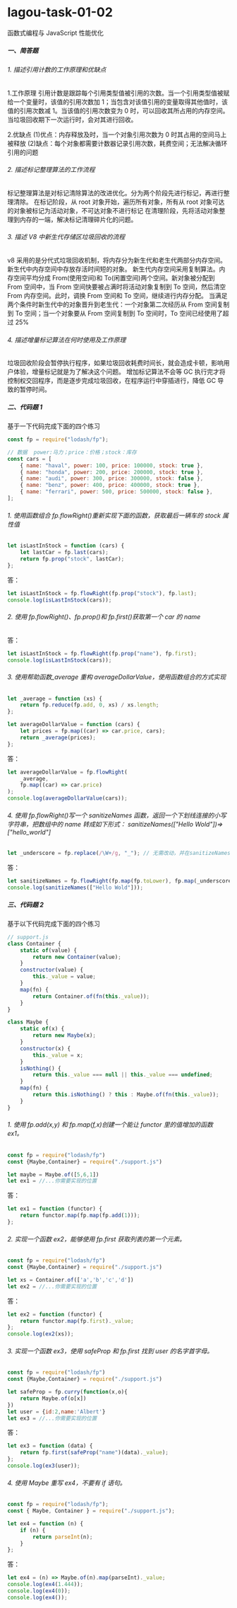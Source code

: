 # lagou-task-01-02

函数式编程与 JavaScript 性能优化

##### 一、简答题

###### 1. 描述引用计数的工作原理和优缺点

1.工作原理
引用计数是跟踪每个引用类型值被引用的次数。当一个引用类型值被赋给一个变量时，该值的引用次数加 1；当包含对该值引用的变量取得其他值时，该值的引用次数减 1。当该值的引用次数变为 0 时，可以回收其所占用的内存空间。当垃圾回收期下一次运行时，会对其进行回收。

2.优缺点
(1)优点：内存释放及时，当一个对象引用次数为 0 时其占用的空间马上被释放
(2)缺点：每个对象都需要计数器记录引用次数，耗费空间；无法解决循环引用的问题

###### 2. 描述标记整理算法的工作流程

标记整理算法是对标记清除算法的改进优化。分为两个阶段先进行标记，再进行整理清除。
在标记阶段，从 root 对象开始，遍历所有对象，所有从 root 对象可达的对象被标记为活动对象，不可达对象不进行标记
在清理阶段，先将活动对象整理到内存的一端，解决标记清理碎片化的问题。

###### 3. 描述 V8 中新生代存储区垃圾回收的流程

v8 采用的是分代式垃圾回收机制，将内存分为新生代和老生代两部分内存空间。新生代中内存空间中存放存活时间短的对象。
新生代内存空间采用复制算法。内存空间平均分成 From(使用空间)和 To(闲置空间)两个空间。新对象被分配到 From 空间中，当 From 空间快要被占满时将活动对象复制到 To 空间，然后清空 From 内存空间。此时，调换 From 空间和 To 空间，继续进行内存分配。
当满足两个条件时新生代中的对象晋升到老生代：一个对象第二次经历从 From 空间复制到 To 空间；当一个对象要从 From 空间复制到 To 空间时，To 空间已经使用了超过 25%

###### 4. 描述增量标记算法在何时使用及工作原理

垃圾回收阶段会暂停执行程序，如果垃圾回收耗费时间长，就会造成卡顿，影响用户体验，增量标记就是为了解决这个问题。
增加标记算法不会等 GC 执行完才将控制权交回程序，而是逐步完成垃圾回收，在程序运行中穿插进行，降低 GC 导致的暂停时间。

##### 二、代码题 1

基于一下代码完成下面的四个练习

```javascript
const fp = require("lodash/fp");

// 数据  power:马力；price：价格；stock：库存
const cars = [
    { name: "haval", power: 100, price: 100000, stock: true },
    { name: "honda", power: 200, price: 200000, stock: true },
    { name: "audi", power: 300, price: 300000, stock: false },
    { name: "benz", power: 400, price: 400000, stock: true },
    { name: "ferrari", power: 500, price: 500000, stock: false },
];
```

###### 1. 使用函数组合 fp.flowRight()重新实现下面的函数，获取最后一辆车的 stock 属性值

```javascript
let isLastInStock = function (cars) {
    let lastCar = fp.last(cars);
    return fp.prop("stock", lastCar);
};
```

答：

```javascript
let isLastInStock = fp.flowRight(fp.prop("stock"), fp.last);
console.log(isLastInStock(cars));
```

###### 2. 使用 fp.flowRight()、fp.prop()和 fp.first()获取第一个 car 的 name

答：

```javascript
let isLastInStock = fp.flowRight(fp.prop("name"), fp.first);
console.log(isLastInStock(cars));
```

###### 3. 使用帮助函数\_average 重构 averageDollarValue，使用函数组合的方式实现

```javascript
let _average = function (xs) {
    return fp.reduce(fp.add, 0, xs) / xs.length;
};

let averageDollarValue = function (cars) {
    let prices = fp.map((car) => car.price, cars);
    return _average(prices);
};
```

答：

```javascript
let averageDollarValue = fp.flowRight(
    _average,
    fp.map((car) => car.price)
);
console.log(averageDollarValue(cars));
```

###### 4. 使用 fp.flowRight()写一个 sanitizeNames 函数，返回一个下划线连接的小写字符串，把数组中的 name 转成如下形式： sanitizeNames(["Hello Wold"])=>["hello_world"]

```javascript
let _underscore = fp.replace(/\W+/g, "_"); // 无需改动，并在sanitizeNames中使用它
```

答：

```javascript
let sanitizeNames = fp.flowRight(fp.map(fp.toLower), fp.map(_underscore));
console.log(sanitizeNames(["Hello Wold"]));
```

##### 三、代码题 2

基于以下代码完成下面的四个练习

```javascript
// support.js
class Container {
    static of(value) {
        return new Container(value);
    }
    constructor(value) {
        this._value = value;
    }
    map(fn) {
        return Container.of(fn(this._value));
    }
}

class Maybe {
    static of(x) {
        return new Maybe(x);
    }
    constructor(x) {
        this._value = x;
    }
    isNothing() {
        return this._value === null || this._value === undefined;
    }
    map(fn) {
        return this.isNothing() ? this : Maybe.of(fn(this._value));
    }
}
```

###### 1. 使用 fp.add(x,y) 和 fp.map(f,x)创建一个能让 functor 里的值增加的函数 ex1。

```javascript
const fp = require("lodash/fp")
const {Maybe,Container} = require("./support.js")

let maybe = Maybe.of([5,6,1])
let ex1 = //...你需要实现的位置
```

答：

```javascript
let ex1 = function (functor) {
    return functor.map(fp.map(fp.add(1)));
};
```

###### 2. 实现一个函数 ex2，能够使用 fp.first 获取列表的第一个元素。

```javascript
const fp = require("lodash/fp")
const {Maybe,Container} = require("./support.js")

let xs = Container.of(['a','b','c','d'])
let ex2 = //...你需要实现的位置
```

答：

```javascript
let ex2 = function (functor) {
    return functor.map(fp.first)._value;
};
console.log(ex2(xs));
```

###### 3. 实现一个函数 ex3，使用 safeProp 和 fp.first 找到 user 的名字首字母。

```javascript
const fp = require("lodash/fp")
const {Maybe,Container} = require("./support.js")

let safeProp = fp.curry(function(x,o){
    return Maybe.of(o[x])
})
let user = {id:2,name:'Albert'}
let ex3 = //...你需要实现的位置
```

答：

```javascript
let ex3 = function (data) {
    return fp.first(safeProp("name")(data)._value);
};
console.log(ex3(user));
```

###### 4. 使用 Maybe 重写 ex4，不要有 if 语句。

```javascript
const fp = require("lodash/fp");
const { Maybe, Container } = require("./support.js");

let ex4 = function (n) {
    if (n) {
        return parseInt(n);
    }
};
```

答：

```javascript
let ex4 = (n) => Maybe.of(n).map(parseInt)._value;
console.log(ex4(1.444));
console.log(ex4(0));
console.log(ex4());
```
